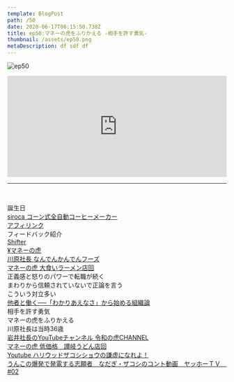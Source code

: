 ```yaml
---  
template: BlogPost  
path: /50 
date: 2020-06-17T06:15:50.738Z  
title: ep50:マネーの虎をふりかえる -相手を許す勇気-
thumbnail: /assets/ep50.png
metaDescription: df sdf df  
---  
```

![ep50](/assets/ep50.png)  

<iframe src="https://open.spotify.com/embed/episode/1ShsygwNgLGuRdHuNN9ExF" width="100%" height="232" frameBorder="0" allowfullscreen="" allow="autoplay; clipboard-write; encrypted-media; fullscreen; picture-in-picture"></iframe>

***
  
</br>

誕生日  
[siroca コーン式全自動コーヒーメーカー](https://www.siroca.co.jp/kitchen/autocoffeecone/index.html)  
[アフィリンク](https://amzn.to/3GyUpdt)  
フィードバック紹介  
[Shifter](https://www.getshifter.io/)  
[¥マネーの虎](https://ja.wikipedia.org/wiki/%C2%A5%E3%83%9E%E3%83%8D%E3%83%BC%E3%81%AE%E8%99%8E)  
[川原社長 なんでんかんでんフーズ](https://ja.wikipedia.org/wiki/%E3%81%AA%E3%82%93%E3%81%A7%E3%82%93%E3%81%8B%E3%82%93%E3%81%A7%E3%82%93%E3%83%95%E3%83%BC%E3%82%BA)  
[マネーの虎 大食いラーメン店回](https://www.youtube.com/watch?v=_6qF68X8CxU)  
正義感と怒りのパワーで転職が続く  
まわりから信頼されていないで正論を言う  
こういう対立多い  
[他者と働く──「わかりあえなさ」から始める組織論](https://amzn.to/3bji97b)  
相手を許す勇気  
マネーの虎をふりかえる  
川原社長は当時36歳  
[岩井社長のYouTubeチャンネル 令和の虎CHANNEL](https://www.youtube.com/channel/UCTyKZzmKi95wxmCg9rU-j6Q)  
[マネーの虎 低価格　讃岐うどん店回](https://www.youtube.com/watch?v=p0Pq_mBI26w)  
[Youtube ハリウッドザコシショウの謙虚になれよ！](https://www.youtube.com/watch?v=3wZl67j1bMc)  
[うんこの爆発で発電する志願者　なだぎ・ザコシのコント動画　ヤッホーＴＶ　#02](https://www.youtube.com/watch?v=s-h-EAxEEI0)  

